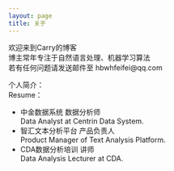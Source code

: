 ```yaml
---
layout: page
title: 关于
---
```


<p>欢迎来到Carry的博客<br/>
博主常年专注于自然语言处理、机器学习算法<br/>
若有任何问题请发送邮件至 hbwhfeifei@qq.com
</p>

<p>个人简介：<br/>
Resume：</p>
<ul>
<li>中金数据系统 数据分析师<br/>Data Analyst at Centrin Data System.</li> 
<li>智汇文本分析平台 产品负责人<br/>Product Manager of Text Analysis Platform.</li> 
<li>CDA数据分析培训 讲师<br/>Data Analysis Lecturer at CDA.</li>
</ul>